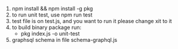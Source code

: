 1. npm install && npm install -g pkg
2. to run unit test, use npm run test
3. test file is on test.js, and you want to run it please change xit to it
4. to build binary package run: 
    - pkg index.js -o unit-test
5. graphsql schema in file schema-graphql.js